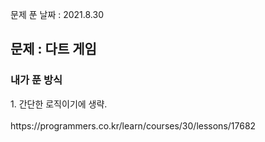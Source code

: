 문제 푼 날짜 : 2021.8.30

<h2>문제 : 다트 게임</h2>

<h3>내가 푼 방식</h3>
<div>1. 간단한 로직이기에 생략.</div>
<br>
https://programmers.co.kr/learn/courses/30/lessons/17682